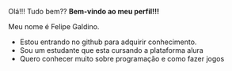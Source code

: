 Olá!!! Tudo bem??
**Bem-vindo ao meu perfil!!!**

Meu nome é Felipe Galdino.
- Estou entrando no github para adquirir conhecimento.
- Sou um estudante que esta cursando a plataforma alura
- Quero conhecer muito sobre programação e como fazer jogos
